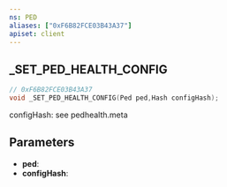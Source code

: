 ```yaml
---
ns: PED
aliases: ["0xF6B82FCE03B43A37"]
apiset: client
---
```

## _SET_PED_HEALTH_CONFIG

```c
// 0xF6B82FCE03B43A37
void _SET_PED_HEALTH_CONFIG(Ped ped,Hash configHash);
```

configHash: see pedhealth.meta

## Parameters
* **ped**:
* **configHash**:



